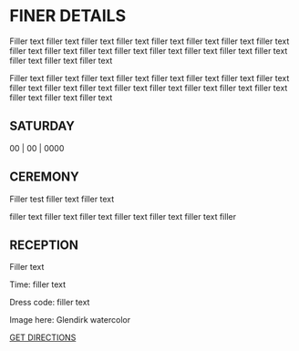 # FINER DETAILS

Filler text filler text filler text filler text filler text filler text filler text filler text filler text filler text filler text filler text filler text filler text filler text filler text filler text filler text filler text

Filler text filler text filler text filler text filler text filler text filler text filler text filler text filler text filler text filler text filler text filler text filler text filler text filler text filler text filler text

## SATURDAY

00 | 00 | 0000

## CEREMONY

Filler test filler text filler text

filler text filler text filler text filler text filler text filler text filler

## RECEPTION

Filler text

Time: filler text

Dress code: filler text

Image here: Glendirk watercolor

[GET DIRECTIONS]()
